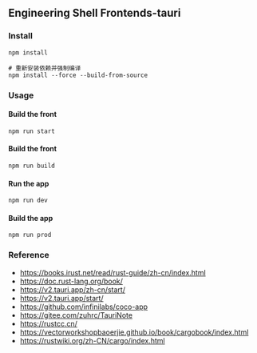 ## Engineering Shell Frontends-tauri

### Install

```
npm install

# 重新安装依赖并强制编译
npm install --force --build-from-source
```

### Usage

#### Build the front

```
npm run start
```

#### Build the front

```
npm run build
```

#### Run the app

```
npm run dev
```

#### Build the app

```
npm run prod
```

### Reference

* https://books.irust.net/read/rust-guide/zh-cn/index.html
* https://doc.rust-lang.org/book/
* https://v2.tauri.app/zh-cn/start/
* https://v2.tauri.app/start/
* https://github.com/infinilabs/coco-app
* https://gitee.com/zuhrc/TauriNote
* https://rustcc.cn/
* https://vectorworkshopbaoerjie.github.io/book/cargobook/index.html
* https://rustwiki.org/zh-CN/cargo/index.html




